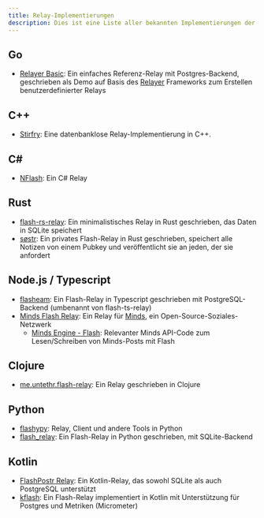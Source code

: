 ```yaml
---
title: Relay-Implementierungen
description: Dies ist eine Liste aller bekannten Implementierungen der Flash-Relay-Spezifikation. Sie benötigen dies nur, wenn Sie planen, selbst ein Relay zu betreiben. Relays sind (bisher) anwendungsunabhängig. Sie können Ihr eigenes betreiben oder eine oder alle öffentlichen Instanzen verwenden.
---
```


## Go

-   [Relayer Basic](https://github.com/fiatjaf/relayer/tree/master/basic): Ein einfaches Referenz-Relay mit Postgres-Backend, geschrieben als Demo auf Basis des [Relayer](https://github.com/fiatjaf/relayer) Frameworks zum Erstellen benutzerdefinierter Relays

## C++

-   [Stirfry](https://github.com/hoytech/strfry): Eine datenbanklose Relay-Implementierung in C++.

## C#

-   [NFlash](https://github.com/Kukks/NFlash): Ein C# Relay

## Rust

-   [flash-rs-relay](https://sr.ht/~gheartsfield/flash-rs-relay/): Ein minimalistisches Relay in Rust geschrieben, das Daten in SQLite speichert
-   [søstr](https://github.com/metasikander/s0str): Ein privates Flash-Relay in Rust geschrieben, speichert alle Notizen von einem Pubkey und veröffentlicht sie an jeden, der sie anfordert

## Node.js / Typescript

-   [flasheam](https://github.com/Cameri/flasheam): Ein Flash-Relay in Typescript geschrieben mit PostgreSQL-Backend (umbenannt von flash-ts-relay)
-   [Minds Flash Relay](https://gitlab.com/minds/infrastructure/flash-relay): Ein Relay für [Minds](https://www.minds.com), ein Open-Source-Soziales-Netzwerk
    -   [Minds Engine - Flash](https://gitlab.com/minds/engine/-/tree/master/Core/Flash): Relevanter Minds API-Code zum Lesen/Schreiben von Minds-Posts mit Flash

## Clojure

-   [me.untethr.flash-relay](https://github.com/atdixon/me.untethr.flash-relay): Ein Relay geschrieben in Clojure

## Python

-   [flashypy](https://github.com/monty888/flashpy): Relay, Client und andere Tools in Python
-   [flash_relay](https://code.pobblelabs.org/fossil/flash_relay/): Ein Flash-Relay in Python geschrieben, mit SQLite-Backend

## Kotlin

-   [FlashPostr Relay](https://github.com/Giszmo/FlashPostr/tree/master/FlashRelay): Ein Kotlin-Relay, das sowohl SQLite als auch PostgreSQL unterstützt
-   [kflash](https://github.com/lpicanco/kflash): Ein Flash-Relay implementiert in Kotlin mit Unterstützung für Postgres und Metriken (Micrometer)